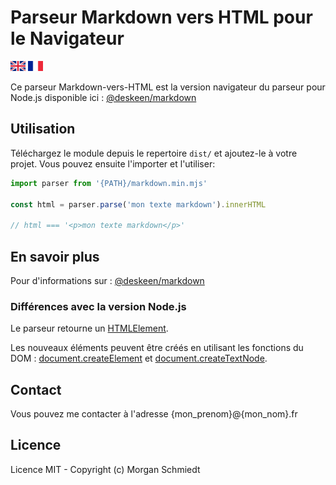 # Parseur Markdown vers HTML pour le Navigateur
<a href="README.md"><img src="./img/gb.svg" height="16px"></a>
<a href="README.fr.md"><img src="./img/fr.svg" height="16px"></a>

Ce parseur Markdown-vers-HTML est la version navigateur du parseur pour Node.js disponible ici : [@deskeen/markdown](https://github.com/deskeen/markdown)


## Utilisation

Téléchargez le module depuis le repertoire `dist/` et ajoutez-le à votre projet. Vous pouvez ensuite l'importer et l'utiliser:

```javascript
import parser from '{PATH}/markdown.min.mjs'

const html = parser.parse('mon texte markdown').innerHTML

// html === '<p>mon texte markdown</p>'
```

## En savoir plus

Pour d'informations sur : [@deskeen/markdown](https://github.com/deskeen/markdown)


### Différences avec la version Node.js

Le parseur retourne un [HTMLElement](https://developer.mozilla.org/en-US/docs/Web/API/HTMLElement).

Les nouveaux éléments peuvent être créés en utilisant les fonctions du DOM : [document.createElement](https://developer.mozilla.org/fr/docs/Web/API/Document/createElement) et [document.createTextNode](https://developer.mozilla.org/fr/docs/Web/API/Document/createTextNode).


## Contact

Vous pouvez me contacter à l'adresse {mon_prenom}@{mon_nom}.fr


## Licence

Licence MIT - Copyright (c) Morgan Schmiedt